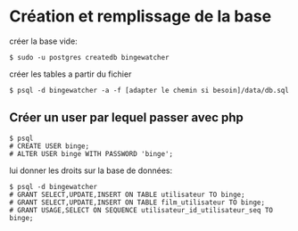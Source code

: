 # Création et remplissage de la base

créer la base vide:

    $ sudo -u postgres createdb bingewatcher

créer les tables a partir du fichier

    $ psql -d bingewatcher -a -f [adapter le chemin si besoin]/data/db.sql
    
## Créer un user par lequel passer avec php

    $ psql
    # CREATE USER binge;
    # ALTER USER binge WITH PASSWORD 'binge';
lui donner les droits sur la base de données:
    
    $ psql -d bingewatcher
    # GRANT SELECT,UPDATE,INSERT ON TABLE utilisateur TO binge;
    # GRANT SELECT,UPDATE,INSERT ON TABLE film_utilisateur TO binge;
    # GRANT USAGE,SELECT ON SEQUENCE utilisateur_id_utilisateur_seq TO binge;
